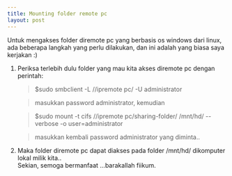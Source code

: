 ```yaml
---
title: Mounting folder remote pc
layout: post
---
```


Untuk mengakses folder diremote pc yang berbasis os windows dari linux, ada beberapa langkah yang perlu dilakukan, dan ini adalah yang biasa saya kerjakan :)

1. Periksa terlebih dulu folder yang mau kita akses diremote pc dengan perintah:

   > $sudo smbclient -L //ipremote pc/ -U administrator

   > masukkan password administrator, kemudian

   > $sudo mount -t cifs //ipremote pc/sharing-folder/ /mnt/hd/ --verbose -o user=administrator

   > masukkan kembali password administrator yang diminta..

2. Maka folder diremote pc dapat diakses pada folder /mnt/hd/ dikomputer lokal milik kita..<br>
Sekian, semoga bermanfaat ...barakallah fiikum.


